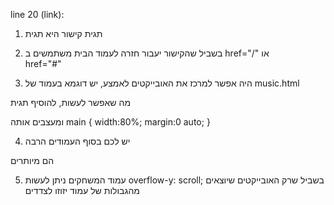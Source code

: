 line 20 (link):

1. תגית קישור היא תגית <a></a>

2. בשביל שהקישור יעבור חזרה לעמוד הבית משתמשים ב
   href="/"
   או  
    href="#"

3. היה אפשר למרכז את האובייקטים לאמצע, יש דוגמא בעמוד של
   music.html

מה שאפשר לעשות, להוסיף תגית

<main></main>

ומעצבים אותה
main {
width:80%;
margin:0 auto;
}

4. יש לכם בסוף העמודים הרבה
</div>
הם מיותרים

5. עמוד המשחקים
   ניתן לעשות
   overflow-y: scroll;
   בשביל שרק האובייקטים שיוצאים מהגבולות של עמוד יזוזו לצדדים

